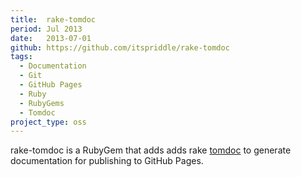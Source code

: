 ```yaml
---
title:  rake-tomdoc
period: Jul 2013
date:   2013-07-01
github: https://github.com/itspriddle/rake-tomdoc
tags:
  - Documentation
  - Git
  - GitHub Pages
  - Ruby
  - RubyGems
  - Tomdoc
project_type: oss
---
```


rake-tomdoc is a RubyGem that adds adds rake [tomdoc][] to generate
documentation for publishing to GitHub Pages.

[tomdoc]: http://tomdoc.org/
